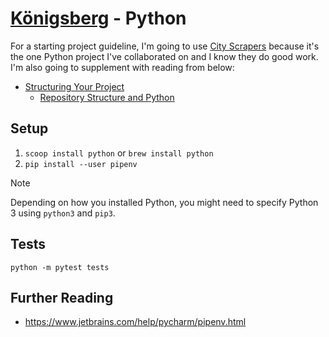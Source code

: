 # [Königsberg](https://github.com/bergren2/konigsberg) - Python

For a starting project guideline, I'm going to use [City Scrapers](https://github.com/City-Bureau/city-scrapers)
because it's the one Python project I've collaborated on and I know they do good work. I'm also going to supplement with
reading from below:
- [Structuring Your Project](https://docs.python-guide.org/writing/structure/)
    - [Repository Structure and Python](https://kennethreitz.org/essays/2013/01/27/repository-structure-and-python)

## Setup

1. `scoop install python` or `brew install python`
2. `pip install --user pipenv`

> [!NOTE]
> Depending on how you installed Python, you might need to specify Python 3 using `python3` and `pip3`.

## Tests

```shell
python -m pytest tests
```

## Further Reading

- https://www.jetbrains.com/help/pycharm/pipenv.html